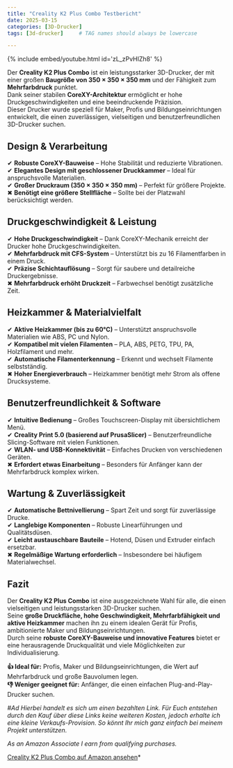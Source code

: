 ```yaml
---
title: "Creality K2 Plus Combo Testbericht"
date: 2025-03-15
categories: [3D-Drucker]
tags: [3d-drucker]     # TAG names should always be lowercase

---
```


{% include embed/youtube.html id='zL_zPvHIZh8' %}  



Der **Creality K2 Plus Combo** ist ein leistungsstarker 3D-Drucker, der mit einer großen **Baugröße von 350 × 350 × 350 mm** und der Fähigkeit zum **Mehrfarbdruck** punktet.  
Dank seiner stabilen **CoreXY-Architektur** ermöglicht er hohe Druckgeschwindigkeiten und eine beeindruckende Präzision.  
Dieser Drucker wurde speziell für Maker, Profis und Bildungseinrichtungen entwickelt, die einen zuverlässigen, vielseitigen und benutzerfreundlichen 3D-Drucker suchen.

## Design & Verarbeitung

✔ **Robuste CoreXY-Bauweise** – Hohe Stabilität und reduzierte Vibrationen.  
✔ **Elegantes Design mit geschlossener Druckkammer** – Ideal für anspruchsvolle Materialien.  
✔ **Großer Druckraum (350 × 350 × 350 mm)** – Perfekt für größere Projekte.  
✖ **Benötigt eine größere Stellfläche** – Sollte bei der Platzwahl berücksichtigt werden.

## Druckgeschwindigkeit & Leistung

✔ **Hohe Druckgeschwindigkeit** – Dank CoreXY-Mechanik erreicht der Drucker hohe Druckgeschwindigkeiten.  
✔ **Mehrfarbdruck mit CFS-System** – Unterstützt bis zu 16 Filamentfarben in einem Druck.  
✔ **Präzise Schichtauflösung** – Sorgt für saubere und detailreiche Druckergebnisse.  
✖ **Mehrfarbdruck erhöht Druckzeit** – Farbwechsel benötigt zusätzliche Zeit.  

## Heizkammer & Materialvielfalt

✔ **Aktive Heizkammer (bis zu 60°C)** – Unterstützt anspruchsvolle Materialien wie ABS, PC und Nylon.  
✔ **Kompatibel mit vielen Filamenten** – PLA, ABS, PETG, TPU, PA, Holzfilament und mehr.  
✔ **Automatische Filamenterkennung** – Erkennt und wechselt Filamente selbstständig.  
✖ **Hoher Energieverbrauch** – Heizkammer benötigt mehr Strom als offene Drucksysteme.

## Benutzerfreundlichkeit & Software

✔ **Intuitive Bedienung** – Großes Touchscreen-Display mit übersichtlichem Menü.  
✔ **Creality Print 5.0 (basierend auf PrusaSlicer)** – Benutzerfreundliche Slicing-Software mit vielen Funktionen.  
✔ **WLAN- und USB-Konnektivität** – Einfaches Drucken von verschiedenen Geräten.  
✖ **Erfordert etwas Einarbeitung** – Besonders für Anfänger kann der Mehrfarbdruck komplex wirken.

## Wartung & Zuverlässigkeit

✔ **Automatische Bettnivellierung** – Spart Zeit und sorgt für zuverlässige Drucke.  
✔ **Langlebige Komponenten** – Robuste Linearführungen und Qualitätsdüsen.  
✔ **Leicht austauschbare Bauteile** – Hotend, Düsen und Extruder einfach ersetzbar.  
✖ **Regelmäßige Wartung erforderlich** – Insbesondere bei häufigem Materialwechsel.  

## Fazit

Der **Creality K2 Plus Combo** ist eine ausgezeichnete Wahl für alle, die einen vielseitigen und leistungsstarken 3D-Drucker suchen.  
Seine **große Druckfläche, hohe Geschwindigkeit, Mehrfarbfähigkeit und aktive Heizkammer** machen ihn zu einem idealen Gerät für Profis, ambitionierte Maker und Bildungseinrichtungen.  
Durch seine **robuste CoreXY-Bauweise und innovative Features** bietet er eine herausragende Druckqualität und viele Möglichkeiten zur Individualisierung.

**👍 Ideal für:** Profis, Maker und Bildungseinrichtungen, die Wert auf Mehrfarbdruck und große Bauvolumen legen.  
**👎 Weniger geeignet für:** Anfänger, die einen einfachen Plug-and-Play-Drucker suchen.


*#Ad*
*Hierbei handelt es sich um einen bezahlten Link. Für Euch entstehen durch den Kauf über diese Links keine weiteren Kosten, jedoch erhalte ich eine kleine Verkaufs-Provision. So könnt Ihr mich ganz einfach bei meinem Projekt unterstützen.*

*As an Amazon Associate I earn from qualifying purchases.*


[Creality K2 Plus Combo auf Amazon ansehen](https://amzn.to/3XXH60v)*
